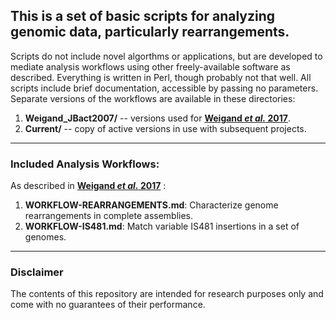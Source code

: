 ## This is a set of basic scripts for analyzing genomic data, particularly rearrangements.
Scripts do not include novel algorthms or applications, but are developed to mediate analysis workflows using other freely-available software as described. Everything is written in Perl, though probably not that well. All scripts include brief documentation, accessible by passing no parameters. Separate versions of the workflows are available in these directories:
1. __Weigand_JBact2007/__ -- versions used for __[Weigand *et al.* 2017](http://jb.asm.org/content/early/2017/02/02/JB.00806-16.abstract)__.
1. __Current/__ -- copy of active versions in use with subsequent projects.  

---
### Included Analysis Workflows:  
As described in __[Weigand *et al.* 2017](http://jb.asm.org/content/early/2017/02/02/JB.00806-16.abstract)__ :  
1. __WORKFLOW-REARRANGEMENTS.md__: Characterize genome rearrangements in complete assemblies.  
2. __WORKFLOW-IS481.md__: Match variable IS481 insertions in a set of genomes.

---
### Disclaimer
The contents of this repository are intended for research purposes only and come with no guarantees of their performance.
